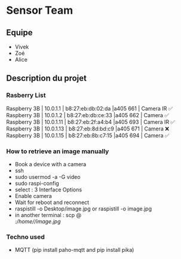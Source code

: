 # Sensor Team

## Equipe
- Vivek
- Zoé
- Alice

## Description du projet

### Rasberry List
Raspberry 3B | 10.0.1.1  | b8:27:eb:db:02:da |a405 661 | Camera IR ✅ 
Raspberry 3B | 10.0.1.2  | b8:27:eb:db:ce:33 |a405 662 | Camera  ✅
Raspberry 3B | 10.0.1.11 | b8:27:eb:2f:a4:b4 |a405 693 | Camera IR ✅ 
Raspberry 3B | 10.0.1.13 | b8:27:eb:8d:bd:c9 |a405 671 | Camera ❌ 
Raspberry 3B | 10.0.1.15 | b8:27:eb:8b:c7:15 |a405 694 | Camera ✅ 


### How to retrieve an image manually
- Book a device with a camera
- ssh <address>
- sudo usermod -a -G video <username>
- sudo raspi-config
- select : 3 Interface Options
- Enable camera
- Wait for reboot and reconnect
- raspistill -o Desktop/image.jpg or raspistill -o image.jpg
- in another terminal : scp <username>@<address>:/home/<username>/<pathToImage>image.jpg

### Techno used
- MQTT (pip install paho-mqtt and pip install pika) 
